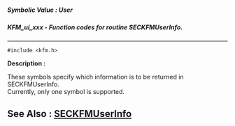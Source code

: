 ##### Symbolic Value : User
##### KFM_ui_xxx - Function codes for routine SECKFMUserInfo.
---
```
#include <kfm.h>
```
**Description :**

These symbols specify which information is to be returned in SECKFMUserInfo.  
Currently, only one symbol is supported.

**See Also :**
[SECKFMUserInfo](/reference/Func/SECKFMUserInfo)
---
